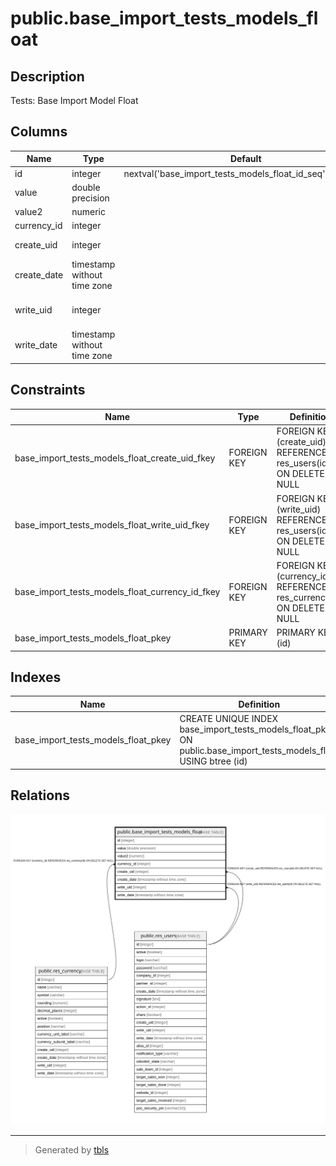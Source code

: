 # public.base_import_tests_models_float

## Description

Tests: Base Import Model Float

## Columns

| Name | Type | Default | Nullable | Children | Parents | Comment |
| ---- | ---- | ------- | -------- | -------- | ------- | ------- |
| id | integer | nextval('base_import_tests_models_float_id_seq'::regclass) | false |  |  |  |
| value | double precision |  | true |  |  | Value |
| value2 | numeric |  | true |  |  | Value2 |
| currency_id | integer |  | true |  | [public.res_currency](public.res_currency.md) | Currency |
| create_uid | integer |  | true |  | [public.res_users](public.res_users.md) | Created by |
| create_date | timestamp without time zone |  | true |  |  | Created on |
| write_uid | integer |  | true |  | [public.res_users](public.res_users.md) | Last Updated by |
| write_date | timestamp without time zone |  | true |  |  | Last Updated on |

## Constraints

| Name | Type | Definition |
| ---- | ---- | ---------- |
| base_import_tests_models_float_create_uid_fkey | FOREIGN KEY | FOREIGN KEY (create_uid) REFERENCES res_users(id) ON DELETE SET NULL |
| base_import_tests_models_float_write_uid_fkey | FOREIGN KEY | FOREIGN KEY (write_uid) REFERENCES res_users(id) ON DELETE SET NULL |
| base_import_tests_models_float_currency_id_fkey | FOREIGN KEY | FOREIGN KEY (currency_id) REFERENCES res_currency(id) ON DELETE SET NULL |
| base_import_tests_models_float_pkey | PRIMARY KEY | PRIMARY KEY (id) |

## Indexes

| Name | Definition |
| ---- | ---------- |
| base_import_tests_models_float_pkey | CREATE UNIQUE INDEX base_import_tests_models_float_pkey ON public.base_import_tests_models_float USING btree (id) |

## Relations

![er](public.base_import_tests_models_float.svg)

---

> Generated by [tbls](https://github.com/k1LoW/tbls)
